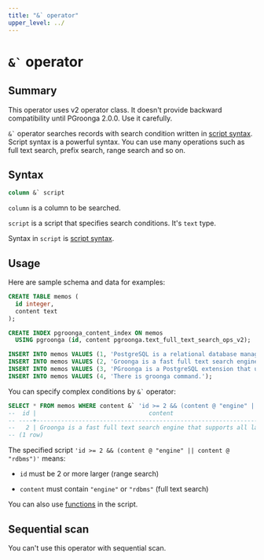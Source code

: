 ```yaml
---
title: "&` operator"
upper_level: ../
---
```


# `` &` `` operator

## Summary

This operator uses v2 operator class. It doesn't provide backward compatibility until PGroonga 2.0.0. Use it carefully.

`` &` `` operator searches records with search condition written in [script syntax](http://groonga.org/docs/reference/grn_expr/script_syntax.html). Script syntax is a powerful syntax. You can use many operations such as full text search, prefix search, range search and so on.

## Syntax

```sql
column &` script
```

`column` is a column to be searched.

`script` is a script that specifies search conditions. It's `text` type.

Syntax in `script` is [script syntax](http://groonga.org/docs/reference/grn_expr/script_syntax.html).

## Usage

Here are sample schema and data for examples:

```sql
CREATE TABLE memos (
  id integer,
  content text
);

CREATE INDEX pgroonga_content_index ON memos
  USING pgroonga (id, content pgroonga.text_full_text_search_ops_v2);
```

```sql
INSERT INTO memos VALUES (1, 'PostgreSQL is a relational database management system.');
INSERT INTO memos VALUES (2, 'Groonga is a fast full text search engine that supports all languages.');
INSERT INTO memos VALUES (3, 'PGroonga is a PostgreSQL extension that uses Groonga as index.');
INSERT INTO memos VALUES (4, 'There is groonga command.');
```

You can specify complex conditions by `` &` `` operator:

```sql
SELECT * FROM memos WHERE content &` 'id >= 2 && (content @ "engine" || content @ "rdbms")';
--  id |                                content                                 
-- ----+------------------------------------------------------------------------
--   2 | Groonga is a fast full text search engine that supports all languages.
-- (1 row)
```

The specified script `'id >= 2 && (content @ "engine" || content @ "rdbms")'` means:

  * `id` must be 2 or more larger (range search)

  * `content` must contain `"engine"` or `"rdbms"` (full text search)

You can also use [functions](http://groonga.org/docs/reference/function.html) in the script.

## Sequential scan

You can't use this operator with sequential scan.
